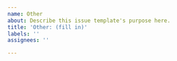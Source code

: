 ```yaml
---
name: Other
about: Describe this issue template's purpose here.
title: 'Other: (fill in)'
labels: ''
assignees: ''

---
```



